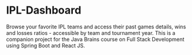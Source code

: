 # IPL-Dashboard
 Browse your favorite IPL teams and access their past games details, wins and losses ratios - accessible by team and tournament year.  This is a companion project for the Java Brains course on Full Stack Development using Spring Boot and React JS.
